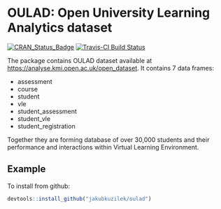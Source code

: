 # OULAD: Open University Learning Analytics dataset

[![CRAN_Status_Badge](http://www.r-pkg.org/badges/version/oulad)](https://cran.r-project.org/package=oulad)
[![Travis-CI Build Status](https://travis-ci.org/jakubkuzilek/oulad.svg?branch=master)](https://travis-ci.org/jakubkuzilek/oulad)

The package contains OULAD dataset available at https://analyse.kmi.open.ac.uk/open_dataset.
It contains 7 data frames:

  * assessment
  * course
  * student
  * vle
  * student_assessment
  * student_vle
  * student_registration
  
Together they are forming database of over 30,000 students and their performance and 
interactions within Virtual Learning Environment.

## Example

To install from github:

```R
devtools::install_github("jakubkuzilek/oulad")
```
